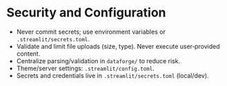 # Security and Configuration

- Never commit secrets; use environment variables or `.streamlit/secrets.toml`.
- Validate and limit file uploads (size, type). Never execute user‑provided content.
- Centralize parsing/validation in `dataforge/` to reduce risk.
- Theme/server settings: `.streamlit/config.toml`.
- Secrets and credentials live in `.streamlit/secrets.toml` (local/dev).